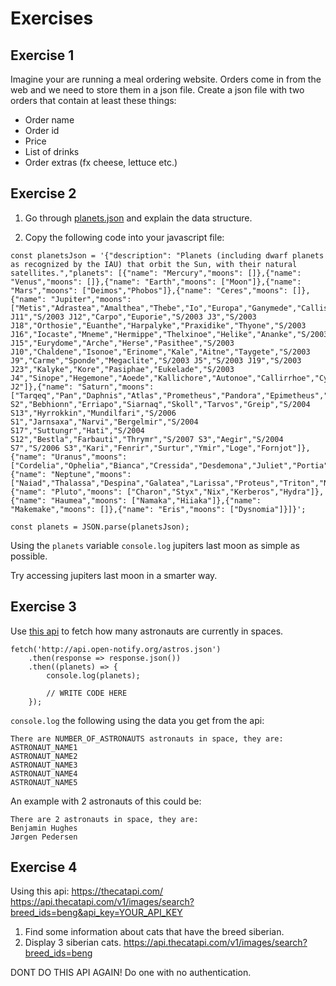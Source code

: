 # Exercises

## Exercise 1

Imagine your are running a meal ordering website.
Orders come in from the web and we need to store them in a json file.
Create a json file with two orders that contain at least these things:

- Order name
- Order id
- Price
- List of drinks
- Order extras (fx cheese, lettuce etc.)

## Exercise 2
1. Go through [planets.json](https://raw.githubusercontent.com/dariusk/corpora/master/data/science/planets.json) and explain the data structure.

1. Copy the following code into your javascript file:

```
const planetsJson = '{"description": "Planets (including dwarf planets as recognized by the IAU) that orbit the Sun, with their natural satellites.","planets": [{"name": "Mercury","moons": []},{"name": "Venus","moons": []},{"name": "Earth","moons": ["Moon"]},{"name": "Mars","moons": ["Deimos","Phobos"]},{"name": "Ceres","moons": []},{"name": "Jupiter","moons": ["Metis","Adrastea","Amalthea","Thebe","Io","Europa","Ganymede","Callisto","Themisto","Leda","Himalia","Lysithea","Elara","S/2000 J11","S/2003 J12","Carpo","Euporie","S/2003 J3","S/2003 J18","Orthosie","Euanthe","Harpalyke","Praxidike","Thyone","S/2003 J16","Iocaste","Mneme","Hermippe","Thelxinoe","Helike","Ananke","S/2003 J15","Eurydome","Arche","Herse","Pasithee","S/2003 J10","Chaldene","Isonoe","Erinome","Kale","Aitne","Taygete","S/2003 J9","Carme","Sponde","Megaclite","S/2003 J5","S/2003 J19","S/2003 J23","Kalyke","Kore","Pasiphae","Eukelade","S/2003 J4","Sinope","Hegemone","Aoede","Kallichore","Autonoe","Callirrhoe","Cyllene","S/2003 J2"]},{"name": "Saturn","moons": ["Tarqeq","Pan","Daphnis","Atlas","Prometheus","Pandora","Epimetheus","Janus","Aegaeon","Mimas","Methone","Anthe","Pallene","Enceladus","Tethys","Calypso","Telesto","Polydeuces","Dione","Helene","Rhea","Titan","Hyperion","Iapetus","Kiviuq","Ijiraq","Phoebe","Paaliaq","Skathi","Albiorix","S/2007 S2","Bebhionn","Erriapo","Siarnaq","Skoll","Tarvos","Greip","S/2004 S13","Hyrrokkin","Mundilfari","S/2006 S1","Jarnsaxa","Narvi","Bergelmir","S/2004 S17","Suttungr","Hati","S/2004 S12","Bestla","Farbauti","Thrymr","S/2007 S3","Aegir","S/2004 S7","S/2006 S3","Kari","Fenrir","Surtur","Ymir","Loge","Fornjot"]},{"name": "Uranus","moons": ["Cordelia","Ophelia","Bianca","Cressida","Desdemona","Juliet","Portia","Rosalind","Cupid","Belinda","Perdita","Puck","Mab","Miranda","Ariel","Umbriel","Titania","Oberon","Francisco","Caliban","Stephano","Trinculo","Sycorax","Margaret","Prospero","Setebos","Ferdinand"]},{"name": "Neptune","moons": ["Naiad","Thalassa","Despina","Galatea","Larissa","Proteus","Triton","Nereid","Halimede","Sao","Laomedeia","Psamathe","Neso"]},{"name": "Pluto","moons": ["Charon","Styx","Nix","Kerberos","Hydra"]},{"name": "Haumea","moons": ["Namaka","Hiiaka"]},{"name": "Makemake","moons": []},{"name": "Eris","moons": ["Dysnomia"]}]}';

const planets = JSON.parse(planetsJson);
```

Using the `planets` variable `console.log` jupiters last moon as simple as possible.

Try accessing jupiters last moon in a smarter way.

## Exercise 3
Use [this api](http://api.open-notify.org/astros.json) to fetch how many astronauts are currently in spaces. 

```
fetch('http://api.open-notify.org/astros.json')
    .then(response => response.json())
    .then((planets) => {
        console.log(planets);

        // WRITE CODE HERE
    });
```

`console.log` the following using the data you get from the api:

```
There are NUMBER_OF_ASTRONAUTS astronauts in space, they are:
ASTRONAUT_NAME1
ASTRONAUT_NAME2
ASTRONAUT_NAME3
ASTRONAUT_NAME4
ASTRONAUT_NAME5
```

An example with 2 astronauts of this could be:

```
There are 2 astronauts in space, they are:
Benjamin Hughes
Jørgen Pedersen
```

## Exercise 4
Using this api: https://thecatapi.com/
https://api.thecatapi.com/v1/images/search?breed_ids=beng&api_key=YOUR_API_KEY
1. Find some information about cats that have the breed siberian.
1. Display 3 siberian cats.
https://api.thecatapi.com/v1/images/search?breed_ids=beng

DONT DO THIS API AGAIN! Do one with no authentication.


